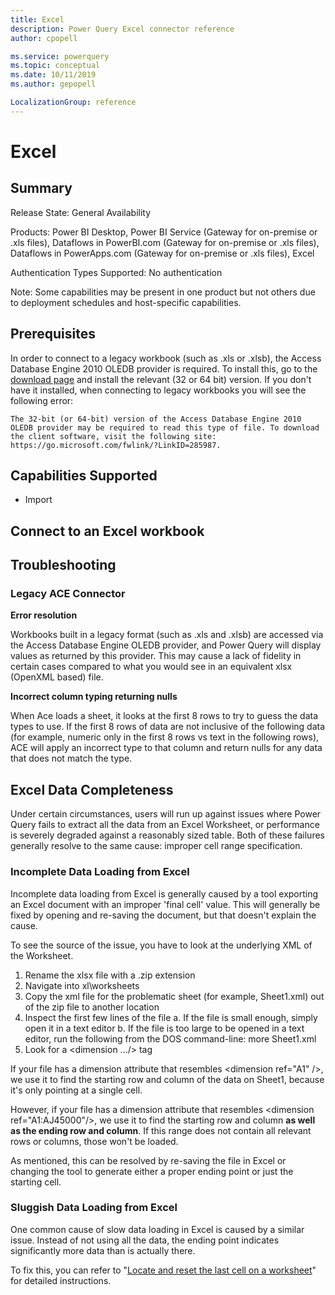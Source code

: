 ```yaml
---
title: Excel
description: Power Query Excel connector reference
author: cpopell

ms.service: powerquery
ms.topic: conceptual
ms.date: 10/11/2019
ms.author: gepopell

LocalizationGroup: reference
---
```


# Excel
 
## Summary
 
Release State: General Availability

Products: Power BI Desktop, Power BI Service (Gateway for on-premise or .xls files), Dataflows in PowerBI.com (Gateway for on-premise or .xls files), Dataflows in PowerApps.com (Gateway for on-premise or .xls files), Excel

Authentication Types Supported: No authentication

Note: Some capabilities may be present in one product but not others due to deployment schedules and host-specific capabilities.
 
## Prerequisites
In order to connect to a legacy workbook (such as .xls or .xlsb), the Access Database Engine 2010 OLEDB provider is required. To install this, go to the [download page](https://go.microsoft.com/fwlink/?LinkID=285987) and install the relevant (32 or 64 bit) version. If you don't have it installed, when connecting to legacy workbooks you will see the following error:

```The 32-bit (or 64-bit) version of the Access Database Engine 2010 OLEDB provider may be required to read this type of file. To download the client software, visit the following site: https://go.microsoft.com/fwlink/?LinkID=285987.```
 
## Capabilities Supported
* Import

## Connect to an Excel workbook
 
## Troubleshooting

### Legacy ACE Connector
**Error resolution**

Workbooks built in a legacy format (such as .xls and .xlsb) are accessed via the Access Database Engine OLEDB provider, and Power Query will display values as returned by this provider. This may cause a lack of fidelity in certain cases compared to what you would see in an equivalent xlsx (OpenXML based) file.

**Incorrect column typing returning nulls**

When Ace loads a sheet, it looks at the first 8 rows to try to guess the data types to use. If the first 8 rows of data are not inclusive of the following data (for example, numeric only in the first 8 rows vs text in the following rows), ACE will apply an incorrect type to that column and return nulls for any data that does not match the type.


## Excel Data Completeness
Under certain circumstances, users will run up against issues where Power Query fails to extract all the data from an Excel Worksheet, or performance is severely degraded against a reasonably sized table.
Both of these failures generally resolve to the same cause: improper cell range specification.

### Incomplete Data Loading from Excel
Incomplete data loading from Excel is generally caused by a tool exporting an Excel document with an improper 'final cell' value. This will generally be fixed by opening and re-saving the document, but that doesn't explain the cause.

To see the source of the issue, you have to look at the underlying XML of the Worksheet.
1.  Rename the xlsx file with a .zip extension
2.  Navigate into xl\worksheets
3.  Copy the xml file for the problematic sheet (for example, Sheet1.xml) out of the zip file to another location
4.  Inspect the first few lines of the file
    a. If the file is small enough, simply open it in a text editor
    b. If the file is too large to be opened in a text editor, run the following from the DOS command-line: more Sheet1.xml
6.  Look for a <dimension .../> tag

If your file has a dimension attribute that resembles \<dimension ref="A1" />, we use it to find the starting row and column of the data on Sheet1, because it's only pointing at a single cell.

However, if your file has a dimension attribute that resembles \<dimension ref="A1:AJ45000"/>, we use it to find the starting row and column **as well as the ending row and column**. If this range does not contain all relevant rows or columns, those won't be loaded.

As mentioned, this can be resolved by re-saving the file in Excel or changing the tool to generate either a proper ending point or just the starting cell.

### Sluggish Data Loading from Excel
One common cause of slow data loading in Excel is caused by a similar issue. Instead of not using all the data, the ending point indicates significantly more data than is actually there.

To fix this, you can refer to "[Locate and reset the last cell on a worksheet](https://support.office.com/en-us/article/locate-and-reset-the-last-cell-on-a-worksheet-c9e468a8-0fc3-4f69-8038-b3c1d86e99e9)" for detailed instructions.
